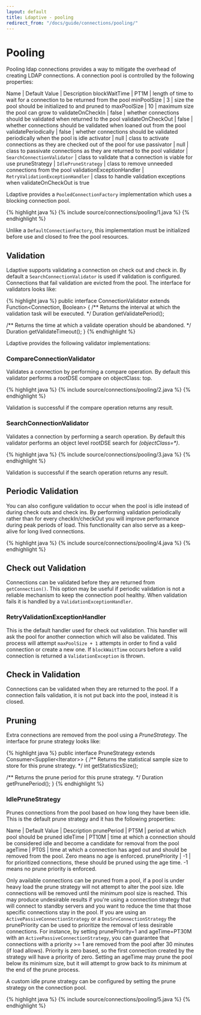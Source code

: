 ```yaml
---
layout: default
title: Ldaptive - pooling
redirect_from: "/docs/guide/connections/pooling/"
---
```


# Pooling

Pooling ldap connections provides a way to mitigate the overhead of creating LDAP connections. A connection pool is controlled by the following properties:

Name | Default Value | Description
blockWaitTime | PT1M | length of time to wait for a connection to be returned from the pool
minPoolSize | 3 | size the pool should be initialized to and pruned to
maxPoolSize | 10 | maximum size the pool can grow to
validateOnCheckIn | false | whether connections should be validated when returned to the pool
validateOnCheckOut | false | whether connections should be validated when loaned out from the pool
validatePeriodically | false | whether connections should be validated periodically when the pool is idle
activator | null | class to activate connections as they are checked out of the pool for use
passivator | null | class to passivate connections as they are returned to the pool
validator | `SearchConnectionValidator` | class to validate that a connection is viable for use
pruneStrategy | `IdlePruneStrategy` | class to remove unneeded connections from the pool
validationExceptionHandler | `RetryValidationExceptionHandler` | class to handle validation exceptions when validateOnCheckOut is true

Ldaptive provides a `PooledConnectionFactory` implementation which uses a blocking connection pool.

{% highlight java %}
{% include source/connections/pooling/1.java %}
{% endhighlight %}

Unlike a `DefaultConnectionFactory`, this implementation must be initialized before use and closed to free the pool resources.

## Validation

Ldaptive supports validating a connection on check out and check in. By default a `SearchConnectionValidator` is used if validation is configured. Connections that fail validation are evicted from the pool. The interface for validators looks like:

{% highlight java %}
public interface ConnectionValidator extends Function<Connection, Boolean>
{
  /** Returns the interval at which the validation task will be executed. */
  Duration getValidatePeriod();

  /** Returns the time at which a validate operation should be abandoned. */
  Duration getValidateTimeout();
}
{% endhighlight %}

Ldaptive provides the following validator implementations:

### CompareConnectionValidator

Validates a connection by performing a compare operation. By default this validator performs a rootDSE compare on objectClass: top.

{% highlight java %}
{% include source/connections/pooling/2.java %}
{% endhighlight %}

Validation is successful if the compare operation returns any result.

### SearchConnectionValidator

Validates a connection by performing a search operation. By default this validator performs an object level rootDSE search for _(objectClass=*)_.

{% highlight java %}
{% include source/connections/pooling/3.java %}
{% endhighlight %}

Validation is successful if the search operation returns any result.

## Periodic Validation

You can also configure validation to occur when the pool is idle instead of during check outs and check ins. By performing validation periodically rather than for every checkIn/checkOut you will improve performance during peak periods of load. This functionality can also serve as a keep-alive for long lived connections.

{% highlight java %}
{% include source/connections/pooling/4.java %}
{% endhighlight %}

## Check out Validation

Connections can be validated before they are returned from `getConnection()`. This option may be useful if periodic validation is not a reliable mechanism to keep the connection pool healthy. When validation fails it is handled by a `ValidationExceptionHandler`.

### RetryValidationExceptionHandler

This is the default handler used for check out validation. This handler will ask the pool for another connection which will also be validated. This process will attempt `maxPoolSize + 1` attempts in order to find a valid connection or create a new one. If `blockWaitTime` occurs before a valid connection is returned a `ValidationException` is thrown.

## Check in Validation

Connections can be validated when they are returned to the pool. If a connection fails validation, it is not put back into the pool, instead it is closed.

## Pruning

Extra connections are removed from the pool using a *PruneStrategy*. The interface for prune strategy looks like:

{% highlight java %}
public interface PruneStrategy extends Consumer<Supplier<Iterator<PooledConnectionProxy>>>
{
  /** Returns the statistical sample size to store for this prune strategy. */
  int getStatisticsSize();

  /** Returns the prune period for this prune strategy. */
  Duration getPrunePeriod();
}
{% endhighlight %}

### IdlePruneStrategy

Prunes connections from the pool based on how long they have been idle. This is the default prune strategy and it has the following properties:

Name | Default Value | Description
prunePeriod | PT5M | period at which pool should be pruned
idleTime | PT10M | time at which a connection should be considered idle and become a candidate for removal from the pool
ageTime | PT0S | time at which a connection has aged out and should be removed from the pool. Zero means no age is enforced.
prunePriority | -1 | for prioritized connections, these should be pruned using the age time. -1 means no prune priority is enforced.

Only available connections can be pruned from a pool, if a pool is under heavy load the prune strategy will not attempt to alter the pool size. Idle connections will be removed until the minimum pool size is reached. This may produce undesirable results if you're using a connection strategy that will connect to standby servers and you want to reduce the time that those specific connections stay in the pool. If you are using an `ActivePassiveConnectionStrategy` or a `DnsSrvConnectionStrategy` the prunePriority can be used to prioritize the removal of less desirable connections. For instance, by setting prunePriority=1 and ageTime=PT30M with an `ActivePassiveConnectionStrategy`, you can guarantee that connections with a priority >= 1 are removed from the pool after 30 minutes (if load allows). Priority is zero based, so the first connection created by the strategy will have a priority of zero. Setting an ageTime may prune the pool below its minimum size, but it will attempt to grow back to its minimum at the end of the prune process.

A custom idle prune strategy can be configured by setting the prune strategy on the connection pool.

{% highlight java %}
{% include source/connections/pooling/5.java %}
{% endhighlight %}

